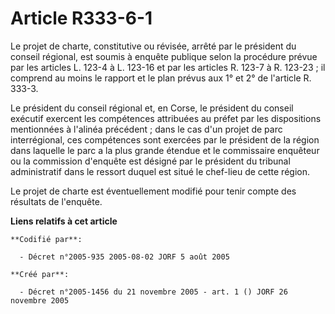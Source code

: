 # Article R333-6-1

Le projet de charte, constitutive ou révisée, arrêté par le président du conseil régional, est soumis à enquête publique
selon la procédure prévue par les articles L. 123-4 à L. 123-16 et par les articles R. 123-7 à R. 123-23 ; il comprend au
moins le rapport et le plan prévus aux 1° et 2° de l'article R. 333-3.

Le président du conseil régional et, en Corse, le président du conseil exécutif exercent les compétences attribuées au préfet
par les dispositions mentionnées à l'alinéa précédent ; dans le cas d'un projet de parc interrégional, ces compétences sont
exercées par le président de la région dans laquelle le parc a la plus grande étendue et le commissaire enquêteur ou la
commission d'enquête est désigné par le président du tribunal administratif dans le ressort duquel est situé le chef-lieu de
cette région.

Le projet de charte est éventuellement modifié pour tenir compte des résultats de l'enquête.

**Liens relatifs à cet article**

	**Codifié par**:

	  - Décret n°2005-935 2005-08-02 JORF 5 août 2005

	**Créé par**:

	  - Décret n°2005-1456 du 21 novembre 2005 - art. 1 () JORF 26 novembre 2005
